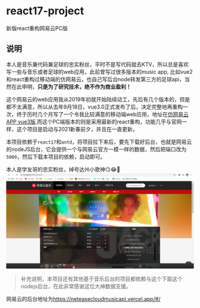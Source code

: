 # react17-project
新版react重构网易云PC版

## 说明
本人是音乐兼代码兼足球的忠实粉丝，平时不是写代码就去KTV，所以总是喜欢写一些与音乐或者足球的web应用，此前曾写过很多版本的music app, 比如vue2和react重构过移动端的仿网易云，也自己写后台node转发第三方的足球api，当然在此申明，**只是为了研究技术，绝不作为商业盈利！**

这个网易云的web应用我从2019年初就开始陆续动工，先后有几个版本的，但是都不太满意，所以从去年9月18日，vue3.0正式发布了后，决定完整地再重构一次，终于历时几个月写了一个令我比较满意的移动端web应用，地址在[仿网易云APP vue3版](https://github.com/chensidi/vue3-project/tree/master/vue3NeteaseCloud),而这个PC端版本的则是采用最新的react重构，功能几乎与官网一样，这个项目是启动与2021新春前夕，并且在一直更新。

本项目依赖于`react17`和`antd`，将项目拉下来后，要先下载好后台，也就是网易云的nodeJS后台，它会提供一个与网易云官方一模一样的数据，然后把端口改为`5000`，然后下载本项目的依赖，启动即可。

本人是学友哥的忠实粉丝，绰号达州小歌神😏😂🤣
![预览](20210318214145.png '预览')

> 补充说明，本项目还有其他基于音乐后台的项目都依赖与这个下面这个nodejs后台，在此非常感谢这位大神数据支援。

网易云的后台地址为<https://neteasecloudmusicapi.vercel.app/#/>